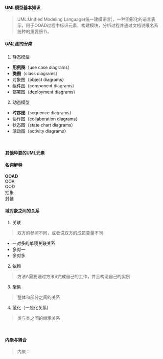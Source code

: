

#### UML模型基本知识
> UML:Unified Modeling Language(统一建模语言)，一种图形化的语言表示，用于OOAD过程中标识元素，构建模块，分析过程并通过文档说哦名系统种的重要细节。

##### UML图的分类
1. 静态模型
 - <b>用例图</b>（use case diagrams）
 - <b>类图</b>（class diagrams）
 - 对象图（object diagrams）
 - 组件图（component diagrams）
 - 部署图（deployment diagrams）
2. 动态模型
 - <b>时序图</b>（sequence diagrams） 
 - 协作图（collaboration diagrams）
 - 状态图（state chart diagrams）
 - 活动图（activity diagrams）

</br> 

#### 其他种要的UML元素


#### 名词解释
<b>OOAD</b> </br>
OOA </br>
OOD </br>
抽象 </br>
封装 </br>


#### 域对象之间的关系
1. 关联
>  双方的参照不同，或者说双方的成员变量不同

 - 一对多的单项关联关系
 - 多对一
 - 多对多 

2. 依赖
> 方法A需要通过方法B完成自己的工作，并且构造自己的实例

3. 聚集
> 整体和部分之间的关系
4. 范化（一般化关系）
> 类与类之间的继承关系

</br>

#### 内聚与耦合
> 内聚：